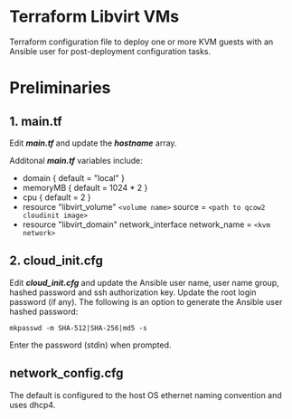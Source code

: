 # Terraform Libvirt VMs

Terraform configuration file to deploy one or more KVM guests with an Ansible user for post-deployment configuration tasks. 

# Preliminaries

## 1. main.tf 

Edit <b><i>main.tf</b></i> and update the <b><i>hostname</b></i> array. 

Additonal <b><i>main.tf</b></i> variables include: 

- domain { default = "local" }
- memoryMB { default = 1024 * 2 }
- cpu { default = 2 }
- resource "libvirt_volume" `<volume name>` source = `<path to qcow2 cloudinit image>`
- resource "libvirt_domain" network_interface network_name = `<kvm network>`

## 2. cloud_init.cfg

Edit <b><i>cloud_init.cfg</b></i> and update the Ansible user name, user name group, hashed password and ssh authorization key. Update the root login password (if any). The following is an option to generate the Ansible user hashed password:

`mkpasswd -m SHA-512|SHA-256|md5 -s` 

Enter the password (stdin) when prompted. 

## network_config.cfg 

The default is configured to the host OS ethernet naming convention and uses dhcp4.




